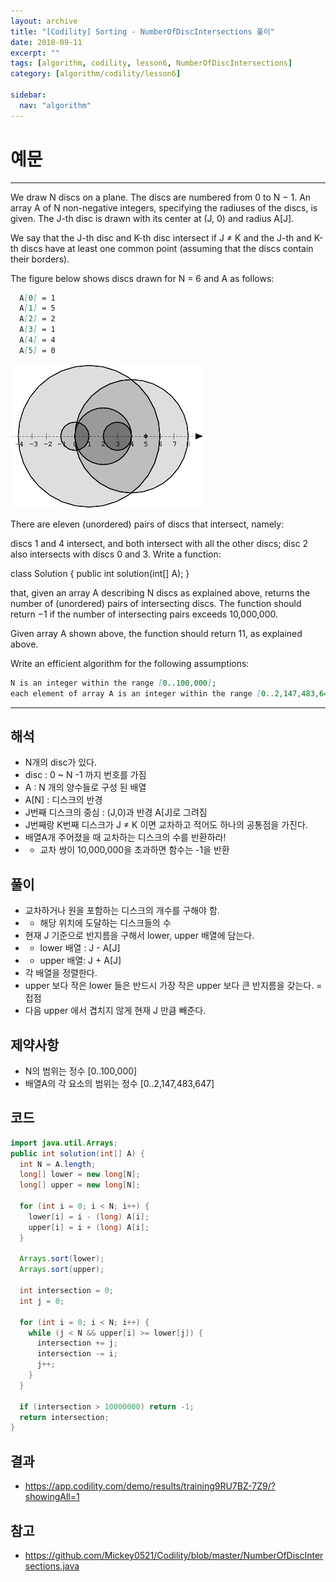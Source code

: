 ```yaml
---
layout: archive
title: "[Codility] Sorting - NumberOfDiscIntersections 풀이"
date: 2018-09-11
excerpt: ""
tags: [algorithm, codility, lesson6, NumberOfDiscIntersections]
category: [algorithm/codility/lesson6]

sidebar:
  nav: "algorithm"
---
```


# 예문

* * *

We draw N discs on a plane. The discs are numbered from 0 to N − 1. An array A of N non-negative integers, specifying the radiuses of the discs, is given. The J-th disc is drawn with its center at (J, 0) and radius A[J].

We say that the J-th disc and K-th disc intersect if J ≠ K and the J-th and K-th discs have at least one common point (assuming that the discs contain their borders).

The figure below shows discs drawn for N = 6 and A as follows:

``` markdown
  A[0] = 1
  A[1] = 5
  A[2] = 2
  A[3] = 1
  A[4] = 4
  A[5] = 0
```

![NumberOfDiscIntersections01](/assets/image/algorithm/codility/NumberOfDiscIntersections01.png)

There are eleven (unordered) pairs of discs that intersect, namely:

discs 1 and 4 intersect, and both intersect with all the other discs;
disc 2 also intersects with discs 0 and 3.
Write a function:

class Solution { public int solution(int[] A); }

that, given an array A describing N discs as explained above, returns the number of (unordered) pairs of intersecting discs. The function should return −1 if the number of intersecting pairs exceeds 10,000,000.

Given array A shown above, the function should return 11, as explained above.

Write an efficient algorithm for the following assumptions:

``` markdown
N is an integer within the range [0..100,000];
each element of array A is an integer within the range [0..2,147,483,647].
```

* * *

## 해석

* N개의 disc가 있다.
* disc : 0 ~ N -1 까지 번호를 가짐
* A : N 개의 양수들로 구성 된 배열
* A[N] : 디스크의 반경
* J번째 디스크의 중심 : (J,0)과 반경 A[J]로 그려짐
* J번째랑 K번째 디스크가 J ≠ K 이면 교차하고 적어도 하나의 공통점을 가진다.
* 배열A개 주어졌을 때 교차하는 디스크의 수를 반환하라!
* * 교차 쌍이 10,000,000을 초과하면 함수는 -1을 반환

## 풀이

* 교차하거나 원을 포함하는 디스크의 개수를 구해야 함.
* * 해당 위치에 도달하는 디스크들의 수
* 현재 J 기준으로 반지름을 구해서 lower, upper 배열에 담는다.
* * lower 배열 : J - A[J]
* * upper 배열: J + A[J]
* 각 배열을 정렬한다.
* upper 보다 작은 lower 들은 반드시 가장 작은 upper 보다 큰 반지름을 갖는다. = 접점
* 다음 upper 에서 겹치지 않게 현재 J 만큼 빼준다.

## 제약사항

* N의 범위는 정수 [0..100,000]
* 배열A의 각 요소의 범위는 정수 [0..2,147,483,647]

## 코드

``` java
import java.util.Arrays;
public int solution(int[] A) {
  int N = A.length;
  long[] lower = new long[N];
  long[] upper = new long[N];

  for (int i = 0; i < N; i++) {
    lower[i] = i - (long) A[i];
    upper[i] = i + (long) A[i];
  }

  Arrays.sort(lower);
  Arrays.sort(upper);

  int intersection = 0;
  int j = 0;

  for (int i = 0; i < N; i++) {
    while (j < N && upper[i] >= lower[j]) {
      intersection += j;
      intersection -= i;
      j++;
    }
  }

  if (intersection > 10000000) return -1;
  return intersection;
}
```

## 결과

* <https://app.codility.com/demo/results/training9RU7BZ-7Z9/?showingAll=1>

## 참고

* <https://github.com/Mickey0521/Codility/blob/master/NumberOfDiscIntersections.java>